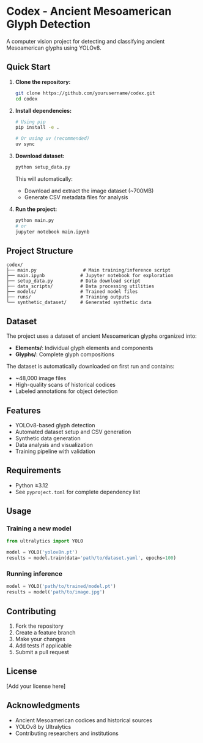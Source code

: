 # Codex - Ancient Mesoamerican Glyph Detection

A computer vision project for detecting and classifying ancient Mesoamerican glyphs using YOLOv8.

## Quick Start

1. **Clone the repository:**
   ```bash
   git clone https://github.com/yourusername/codex.git
   cd codex
   ```

2. **Install dependencies:**
   ```bash
   # Using pip
   pip install -e .
   
   # Or using uv (recommended)
   uv sync
   ```

3. **Download dataset:**
   ```bash
   python setup_data.py
   ```
   This will automatically:
   - Download and extract the image dataset (~700MB)
   - Generate CSV metadata files for analysis

4. **Run the project:**
   ```bash
   python main.py
   # or
   jupyter notebook main.ipynb
   ```

## Project Structure

```
codex/
├── main.py                 # Main training/inference script
├── main.ipynb             # Jupyter notebook for exploration  
├── setup_data.py          # Data download script
├── data_scripts/          # Data processing utilities
├── models/                # Trained model files
├── runs/                  # Training outputs
└── synthetic_dataset/     # Generated synthetic data
```

## Dataset

The project uses a dataset of ancient Mesoamerican glyphs organized into:
- **Elements/**: Individual glyph elements and components
- **Glyphs/**: Complete glyph compositions

The dataset is automatically downloaded on first run and contains:
- ~48,000 image files
- High-quality scans of historical codices
- Labeled annotations for object detection

## Features

- YOLOv8-based glyph detection
- Automated dataset setup and CSV generation
- Synthetic data generation
- Data analysis and visualization
- Training pipeline with validation

## Requirements

- Python ≥3.12
- See `pyproject.toml` for complete dependency list

## Usage

### Training a new model
```python
from ultralytics import YOLO

model = YOLO('yolov8n.pt')
results = model.train(data='path/to/dataset.yaml', epochs=100)
```

### Running inference
```python
model = YOLO('path/to/trained/model.pt')
results = model('path/to/image.jpg')
```

## Contributing

1. Fork the repository
2. Create a feature branch
3. Make your changes
4. Add tests if applicable
5. Submit a pull request

## License

[Add your license here]

## Acknowledgments

- Ancient Mesoamerican codices and historical sources
- YOLOv8 by Ultralytics
- Contributing researchers and institutions
